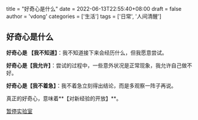 title = "好奇心是什么"
date = 2022-06-13T22:55:40+08:00
draft = false
author = 'vdong'
categories = ['生活']
tags = ['日常', '人间清醒']

## 好奇心是什么

**好奇心是 【我不知道】**：我不知道接下来会经历什么，但我愿意尝试。

**好奇心是【我允许】**：尝试的过程中，一些意外状况是正常现象，我允许自己做不好。

**好奇心是【我不着急】**：我不着急立刻得出结论，而是多观察一阵子再说。



真正的好奇心，意味着**【对新经验的开放】**。

[暂停实验室](https://mp.weixin.qq.com/s/mWhEdF1k1lGyDP5ZA_K8hQ)